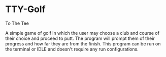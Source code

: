 # TTY-Golf
To The Tee

A simple game of golf in which the user may choose a club and course of their choice and proceed to putt. The program will prompt them of their progress and how far they are 
from the finish. This program can be run on the terminal or IDLE and doesn't require any run configurations. 
